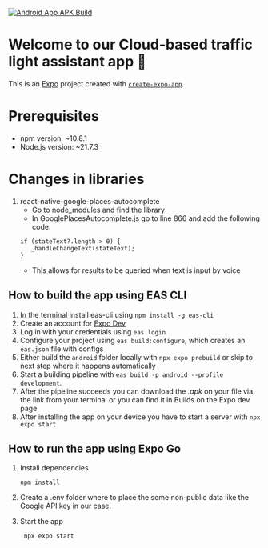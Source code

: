 [![Android App APK Build](https://github.com/Smoothex/cloud-based-traffic-light-assistant/actions/workflows/eas-android-apk-build.yaml/badge.svg?branch=master)](https://github.com/Smoothex/cloud-based-traffic-light-assistant/actions/workflows/eas-android-apk-build.yaml)

# Welcome to our Cloud-based traffic light assistant app 👋

This is an [Expo](https://expo.dev) project created with [`create-expo-app`](https://www.npmjs.com/package/create-expo-app).

# Prerequisites
- npm version: ~10.8.1
- Node.js version: ~21.7.3

# Changes in libraries
1. react-native-google-places-autocomplete
   - Go to node_modules and find the library
   - In GooglePlacesAutocomplete.js go to line 866 and add the following code:
   ```
   if (stateText?.length > 0) {
      _handleChangeText(stateText);
   }
   ```
   - This allows for results to be queried when text is input by voice

## How to build the app using EAS CLI

1. In the terminal install eas-cli using `npm install -g eas-cli`
2. Create an account for [Expo Dev](expo.dev)
3. Log in with your credentials using `eas login`
4. Configure your project using `eas build:configure`, which creates an 
`eas.json` file with configs
5. Either build the `android` folder locally with  `npx expo prebuild` or skip to 
next step where it happens automatically
6. Start a building pipeline with `eas build -p android --profile development`.
7. After the pipeline succeeds you can download the <em>.apk</em> on your file 
via the link from your terminal or you can find it in Builds on the Expo dev page
8. After installing the app on your device you have to start a server 
with `npx expo start`

## How to run the app using Expo Go

1. Install dependencies
   ```
   npm install
   ```

2. Create a .env folder where to place the some non-public data like the Google API key in our case.

3. Start the app
   ```
    npx expo start
   ```
